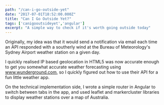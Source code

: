```yaml
---
path: "/can-i-go-outside-yet"
date: "2017-07-01T18:52:00.000Z"
title: "Can I Go Outside Yet?"
tags: ['canigooutsideyet','angular']
excerpt: "A simple way to check if it's worth going outside today"
---
```


Originally, my idea was that it would send a notification via email each time an
API responded with a southerly wind at the Bureau of Meteorology's Sydney
Airport weather station on a given day.

I quickly realised IP based geolocation in HTML5 was now accurate enough to get
you somewhat accurate weather forecasting using www.wunderground.com, so I
quickly figured out how to use their API for a fun little weather app.

On the technical implementation side, I wrote a simple router in Angular to
switch between tabs in the app, and used leaflet and markercluster libraries to
display weather stations over a map of Australia.

